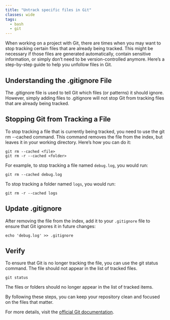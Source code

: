 ```yaml
---
title: "Untrack specific files in Git"
classes: wide
tags:
  - bash
  - git
---
```


When working on a project with Git, there are times when you may want to stop tracking certain files that are already being tracked. This might be necessary if those files are generated automatically, contain sensitive information, or simply don’t need to be version-controlled anymore. Here’s a step-by-step guide to help you unfollow files in Git.

## Understanding the .gitignore File

The .gitignore file is used to tell Git which files (or patterns) it should ignore. However, simply adding files to .gitignore will not stop Git from tracking files that are already being tracked.


## Stopping Git from Tracking a File

To stop tracking a file that is currently being tracked, you need to use the git rm --cached command. This command removes the file from the index, but leaves it in your working directory. Here’s how you can do it:

```
git rm --cached <file>
git rm -r --cached <folder>
```

For example, to stop tracking a file named `debug.log`, you would run:

```
git rm --cached debug.log
```

To stop tracking a folder named `logs`, you would run:

```
git rm -r --cached logs
```

## Update .gitignore

After removing the file from the index, add it to your `.gitignore` file to ensure that Git ignores it in future changes:

```
echo 'debug.log' >> .gitignore
```

## Verify

To ensure that Git is no longer tracking the file, you can use the git status command. The file should not appear in the list of tracked files.

```
git status
```

The files or folders should no longer appear in the list of tracked items.

By following these steps, you can keep your repository clean and focused on the files that matter.

For more details, visit the [official Git documentation](https://git-scm.com/docs/git-rm).